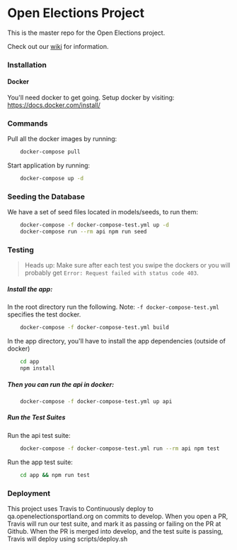 # Open Elections Project

This is the master repo for the Open Elections project.

Check out our [wiki](https://github.com/hackoregon/openelections/wiki) for information.

### Installation

#### Docker 

You'll need docker to get going. Setup docker by visiting: https://docs.docker.com/install/

### Commands

Pull all the docker images by running: 

```bash
    docker-compose pull
```
    
Start application by running:

```bash
    docker-compose up -d
```


### Seeding the Database

We have a set of seed files located in models/seeds, to run them:

```bash
    docker-compose -f docker-compose-test.yml up -d
    docker-compose run --rm api npm run seed
```

### Testing

> Heads up: Make sure after each test you swipe the dockers or you will probably get `Error: Request failed with status code 403`.

##### Install the app:

In the root directory run the following. Note: `-f docker-compose-test.yml` specifies the test docker.
```bash
    docker-compose -f docker-compose-test.yml build
```

In the app directory, you'll have to install the app dependencies (outside of docker)

```bash
    cd app
    npm install
```

##### Then you can run the api in docker:
```bash
    docker-compose -f docker-compose-test.yml up api
```

##### Run the Test Suites

Run the api test suite:

```bash
    docker-compose -f docker-compose-test.yml run --rm api npm test
```

Run the app test suite:

```bash
    cd app && npm run test
```

### Deployment

This project uses Travis to Continuously deploy to qa.openelectionsportland.org on commits to develop. 
When you open a PR, Travis will run our test suite, and mark it as passing or failing on the PR at Github.
When the PR is merged into develop, and the test suite is passing, Travis will deploy using scripts/deploy.sh
